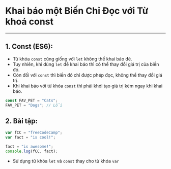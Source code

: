 # Khai báo một Biến Chỉ Đọc với Từ khoá const

---

## 1. Const (ES6):

- Từ khóa `const` cũng giống với `let` không thể khai báo đè.
- Tuy nhiên, khi dùng `let` để khai báo thì có thể thay đổi giá trị của biến đó.
- Còn đối với `const` thì biến đó chỉ được phép đọc, không thể thay đổi giá trị.
- Khi khai báo với từ khóa `const` thì phải khởi tạo giá trị kèm ngay khi khai báo.

```js
const FAV_PET = "Cats";
FAV_PET = "Dogs"; // Lỗi
```

## 2. Bài tập:

```js
var fCC = "freeCodeCamp";
var fact = "is cool!";

fact = "is awesome!";
console.log(fCC, fact);
```

- Sử dụng từ khóa `let` và `const` thay cho từ khóa `var`
